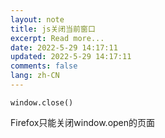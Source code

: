 ```yaml
---
layout: note
title: js关闭当前窗口
excerpt: Read more...
date: 2022-5-29 14:17:11
updated: 2022-5-29 14:17:11
comments: false
lang: zh-CN
---
```


`window.close()`

Firefox只能关闭window.open的页面
  